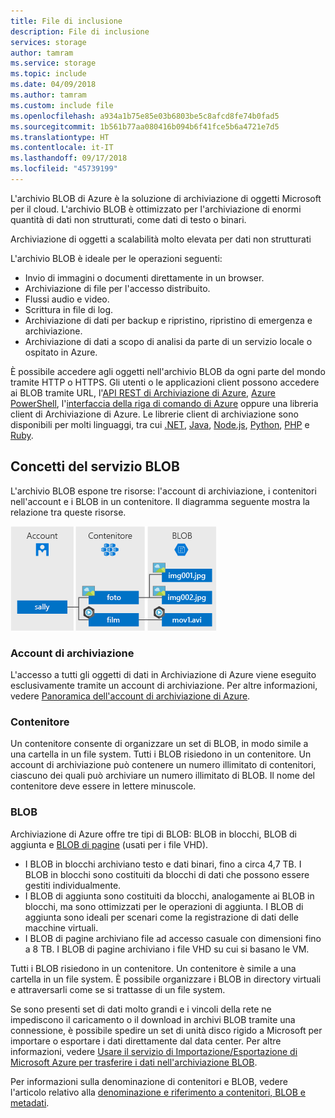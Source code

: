```yaml
---
title: File di inclusione
description: File di inclusione
services: storage
author: tamram
ms.service: storage
ms.topic: include
ms.date: 04/09/2018
ms.author: tamram
ms.custom: include file
ms.openlocfilehash: a934a1b75e85e03b6803be5c8afcd8fe74b0fad5
ms.sourcegitcommit: 1b561b77aa080416b094b6f41fce5b6a4721e7d5
ms.translationtype: HT
ms.contentlocale: it-IT
ms.lasthandoff: 09/17/2018
ms.locfileid: "45739199"
---
```

L'archivio BLOB di Azure è la soluzione di archiviazione di oggetti Microsoft per il cloud. L'archivio BLOB è ottimizzato per l'archiviazione di enormi quantità di dati non strutturati, come dati di testo o binari.

Archiviazione di oggetti a scalabilità molto elevata per dati non strutturati

L'archivio BLOB è ideale per le operazioni seguenti:

* Invio di immagini o documenti direttamente in un browser.
* Archiviazione di file per l'accesso distribuito.
* Flussi audio e video.
* Scrittura in file di log.
* Archiviazione di dati per backup e ripristino, ripristino di emergenza e archiviazione.
* Archiviazione di dati a scopo di analisi da parte di un servizio locale o ospitato in Azure.

È possibile accedere agli oggetti nell'archivio BLOB da ogni parte del mondo tramite HTTP o HTTPS. Gli utenti o le applicazioni client possono accedere ai BLOB tramite URL, l'[API REST di Archiviazione di Azure](https://docs.microsoft.com/rest/api/storageservices/blob-service-rest-api), [Azure PowerShell](https://docs.microsoft.com/powershell/module/azure.storage), l'[interfaccia della riga di comando di Azure](https://docs.microsoft.com/cli/azure/storage) oppure una libreria client di Archiviazione di Azure. Le librerie client di archiviazione sono disponibili per molti linguaggi, tra cui [.NET](https://docs.microsoft.com/dotnet/api/overview/azure/storage/client), [Java](https://docs.microsoft.com/java/api/overview/azure/storage/client), [Node.js](http://azure.github.io/azure-storage-node), [Python](https://docs.microsoft.com/python/azure/), [PHP](http://azure.github.io/azure-storage-php/) e [Ruby](http://azure.github.io/azure-storage-ruby).

## <a name="blob-service-concepts"></a>Concetti del servizio BLOB

L'archivio BLOB espone tre risorse: l'account di archiviazione, i contenitori nell'account e i BLOB in un contenitore. Il diagramma seguente mostra la relazione tra queste risorse.

![Diagramma dell'architettura dell'archivio BLOB (oggetti)](./media/storage-blob-concepts-include/blob1.png)

### <a name="storage-account"></a>Account di archiviazione

L'accesso a tutti gli oggetti di dati in Archiviazione di Azure viene eseguito esclusivamente tramite un account di archiviazione. Per altre informazioni, vedere [Panoramica dell'account di archiviazione di Azure](../articles/storage/common/storage-account-overview.md?toc=%2fazure%2fstorage%2fblobs%2ftoc.json).

### <a name="container"></a>Contenitore

Un contenitore consente di organizzare un set di BLOB, in modo simile a una cartella in un file system. Tutti i BLOB risiedono in un contenitore. Un account di archiviazione può contenere un numero illimitato di contenitori, ciascuno dei quali può archiviare un numero illimitato di BLOB. Il nome del contenitore deve essere in lettere minuscole.

### <a name="blob"></a>BLOB
 
Archiviazione di Azure offre tre tipi di BLOB: BLOB in blocchi, BLOB di aggiunta e [BLOB di pagine](../articles/storage/blobs/storage-blob-pageblob-overview.md) (usati per i file VHD).

* I BLOB in blocchi archiviano testo e dati binari, fino a circa 4,7 TB. I BLOB in blocchi sono costituiti da blocchi di dati che possono essere gestiti individualmente.
* I BLOB di aggiunta sono costituiti da blocchi, analogamente ai BLOB in blocchi, ma sono ottimizzati per le operazioni di aggiunta. I BLOB di aggiunta sono ideali per scenari come la registrazione di dati delle macchine virtuali.
* I BLOB di pagine archiviano file ad accesso casuale con dimensioni fino a 8 TB. I BLOB di pagine archiviano i file VHD su cui si basano le VM.

Tutti i BLOB risiedono in un contenitore. Un contenitore è simile a una cartella in un file system. È possibile organizzare i BLOB in directory virtuali e attraversarli come se si trattasse di un file system. 

Se sono presenti set di dati molto grandi e i vincoli della rete ne impediscono il caricamento o il download in archivi BLOB tramite una connessione, è possibile spedire un set di unità disco rigido a Microsoft per importare o esportare i dati direttamente dal data center. Per altre informazioni, vedere [Usare il servizio di Importazione/Esportazione di Microsoft Azure per trasferire i dati nell'archiviazione BLOB](../articles/storage/common/storage-import-export-service.md).
  
Per informazioni sulla denominazione di contenitori e BLOB, vedere l'articolo relativo alla [denominazione e riferimento a contenitori, BLOB e metadati](/rest/api/storageservices/Naming-and-Referencing-Containers--Blobs--and-Metadata).
